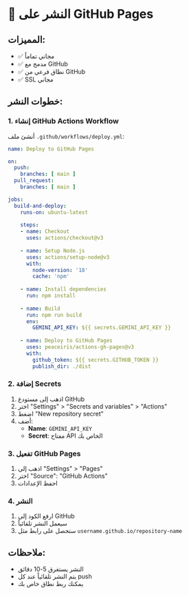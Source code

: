 # 📄 النشر على GitHub Pages

## المميزات:
- ✅ مجاني تماماً
- ✅ مدمج مع GitHub
- ✅ نطاق فرعي من GitHub
- ✅ SSL مجاني

## خطوات النشر:

### 1. إنشاء GitHub Actions Workflow
أنشئ ملف `.github/workflows/deploy.yml`:

```yaml
name: Deploy to GitHub Pages

on:
  push:
    branches: [ main ]
  pull_request:
    branches: [ main ]

jobs:
  build-and-deploy:
    runs-on: ubuntu-latest
    
    steps:
    - name: Checkout
      uses: actions/checkout@v3
      
    - name: Setup Node.js
      uses: actions/setup-node@v3
      with:
        node-version: '18'
        cache: 'npm'
        
    - name: Install dependencies
      run: npm install
      
    - name: Build
      run: npm run build
      env:
        GEMINI_API_KEY: ${{ secrets.GEMINI_API_KEY }}
        
    - name: Deploy to GitHub Pages
      uses: peaceiris/actions-gh-pages@v3
      with:
        github_token: ${{ secrets.GITHUB_TOKEN }}
        publish_dir: ./dist
```

### 2. إضافة Secrets
1. اذهب إلى مستودع GitHub
2. اختر "Settings" > "Secrets and variables" > "Actions"
3. اضغط "New repository secret"
4. أضف:
   - **Name**: `GEMINI_API_KEY`
   - **Secret**: مفتاح API الخاص بك

### 3. تفعيل GitHub Pages
1. اذهب إلى "Settings" > "Pages"
2. اختر "Source": "GitHub Actions"
3. احفظ الإعدادات

### 4. النشر
1. ارفع الكود إلى GitHub
2. سيعمل النشر تلقائياً
3. ستحصل على رابط مثل `username.github.io/repository-name`

## ملاحظات:
- النشر يستغرق 5-10 دقائق
- يتم النشر تلقائياً عند كل push
- يمكنك ربط نطاق خاص بك
